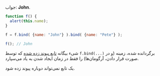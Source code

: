 جواب: **John**.

```js run no-beautify
function f() {
  alert(this.name);
}

f = f.bind( {name: "John"} ).bind( {name: "Pete"} );

f(); // John
```

شیء بیگانه [تابع پیوند زده شده](https://tc39.github.io/ecma262/#sec-bound-function-exotic-objects) که توسط `f.bind(...)` برگردانده شده، زمینه (و در صورت قرار دادن، آرگومان‌ها) را فقط در زمان ایجاد شدن به یاد می‌سپارد.

یک تابع نمی‌تواند دوباره پیوند زده شود.
